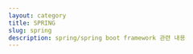```yaml
---
layout: category
title: SPRING
slug: spring
description: spring/spring boot framework 관련 내용
---
```

